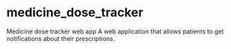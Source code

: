 # medicine_dose_tracker
Medicine dose tracker web app  A web application that allows patients to get notifications about their prescriptions.
